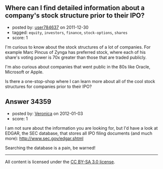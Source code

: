 ## Where can I find detailed information about a company's stock structure prior to their IPO?

- posted by: [user784637](https://stackexchange.com/users/-1/15318-user784637) on 2011-12-30
- tagged: `equity`, `investors`, `finance`, `stock-options`, `shares`
- score: 1

I'm curious to know about the stock structures of a lot of companies. For example Marc Pincus of Zynga has preferred stock, where each of his share's voting power is 70x greater than those that are traded publicly.

I'm also curious about companies that went public in the 80s like Oracle, Microsoft or Apple.

Is there a one-stop-shop where I can learn more about all of the cool stock structures for companies prior to their IPO?


## Answer 34359

- posted by: [Veronica](https://stackexchange.com/users/-1/13945-veronica) on 2012-01-03
- score: 1

I am not sure about the information you are looking for, but I'd have a look at EDGAR, the SEC database, that stores all IPO filing documents (and much more): http://www.sec.gov/edgar.shtml

Searching the database is a pain, be warned!



---

All content is licensed under the [CC BY-SA 3.0 license](https://creativecommons.org/licenses/by-sa/3.0/).
